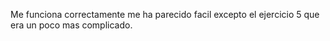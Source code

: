 Me funciona correctamente me ha parecido facil excepto el ejercicio 5 que era un poco mas complicado.